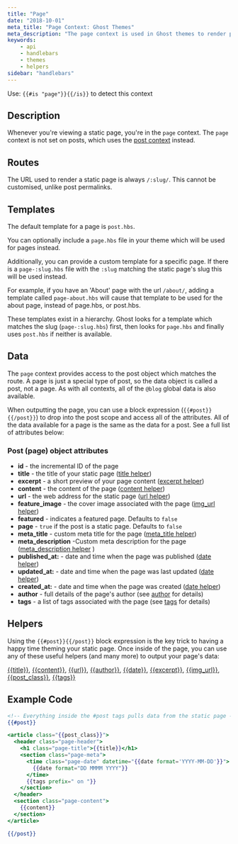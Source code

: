```yaml
---
title: "Page"
date: "2018-10-01"
meta_title: "Page Context: Ghost Themes"
meta_description: "The page context is used in Ghost themes to render pages in a publication. Learn more about contexts and building custom theme!"
keywords:
    - api
    - handlebars
    - themes
    - helpers
sidebar: "handlebars"
---
```



Use: `{{#is "page"}}{{/is}}` to detect this context

## Description

Whenever you're viewing a static page, you're in the `page` context. The `page` context is not set on posts, which uses the [post context](doc:post-context) instead.

## Routes

The URL used to render a static page is always `/:slug/`. This cannot be customised, unlike post permalinks.

## Templates

The default template for a page is `post.hbs`.

You can optionally include a `page.hbs` file in your theme which will be used for pages instead.

Additionally, you can provide a custom template for a specific page. If there is a `page-:slug.hbs` file with the `:slug` matching the static page's slug this will be used instead.

For example, if you have an 'About' page with the url `/about/`, adding a template called `page-about.hbs` will cause that template to be used for the about page, instead of page.hbs, or post.hbs.

These templates exist in a hierarchy. Ghost looks for a template which matches the slug (`page-:slug.hbs`) first, then looks for `page.hbs` and finally uses `post.hbs` if neither is available.

## Data

The `page` context provides access to the post object which matches the route. A page is just a special type of post, so the data object is called a post, not a page. As with all contexts, all of the `@blog` global data is also available.

When outputting the page, you can use a block expression (`{{#post}}{{/post}}`) to drop into the post scope and access all of the attributes. All of the data available for a page is the same as the data for a post. See a full list of attributes below:

### Post (page) object attributes

- **id** - the incremental ID of the page
- **title** - the title of your static page ([title helper](doc:title))
- **excerpt** - a short preview of your page content ([excerpt helper](doc:excerpt))
- **content** - the content of the page ([content helper](content))
- **url** - the web address for the static page ([url helper](doc:url))
- **feature_image** - the cover image associated with the page  ([img_url helper](doc:img_url))
- **featured** - indicates a featured page. Defaults to `false`
- **page** - `true` if the post is a static page. Defaults to `false`
- **meta_title** - custom meta title for the page ([meta_title helper](doc:meta_title))
- **meta_description**  -Custom meta description for the page ([meta_description helper](doc:meta_description) )
- **published_at:** - date and time when the page was published  ([date helper](doc:date))
- **updated_at:** - date and time when the page was last updated  ([date helper](doc:date))
- **created_at:** - date and time when the page was created  ([date helper](doc:date))
-  **author** - full details of the page's author (see [author](doc:author) for details)
- **tags** - a list of tags associated with the page (see [tags](doc:tags) for details)

## Helpers

Using the `{{#post}}{{/post}}` block expression is the key trick to having a happy time theming your static page. Once inside of the page, you can use any of these useful helpers (and many more) to output your page's data:

[{{title}}](doc:title), [{{content}}](doc:content), [{{url}}](doc:url), [{{author}}](doc:author), [{{date}}](doc:date), [{{excerpt}}](doc:excerpt), [{{img_url}}](doc:img_url), [{{post_class}}](doc:post_class), [{{tags}}](doc:tags)

## Example Code

```html:title=page.hbs
<!-- Everything inside the #post tags pulls data from the static page -->
{{#post}}

<article class="{{post_class}}">
  <header class="page-header">
    <h1 class="page-title">{{title}}</h1>
    <section class="page-meta">
      <time class="page-date" datetime="{{date format='YYYY-MM-DD'}}">
        {{date format="DD MMMM YYYY"}}
      </time>
      {{tags prefix=" on "}}
    </section>
  </header>
  <section class="page-content">
    {{content}}
  </section>
</article>

{{/post}}

```
